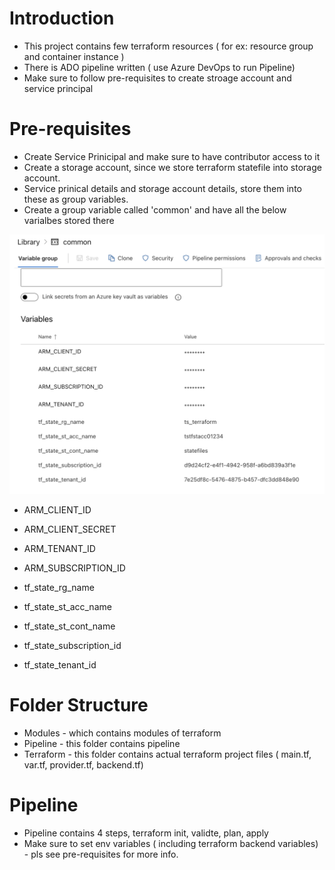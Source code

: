 # Introduction

- This project contains few terraform resources ( for ex: resource group and container instance )
- There is ADO pipeline written ( use Azure DevOps to run Pipeline)
- Make sure to follow pre-requisites to create stroage account and service principal

# Pre-requisites
 - Create Service Prinicipal and make sure to have contributor access to it
 - Create a storage account, since we store terraform statefile into storage account.
 - Service prinical details and storage account details, store them into these as group variables.
 - Create a group variable called 'common' and have all the below varialbes stored there

  ![Common](./img/common.png)

 * ARM_CLIENT_ID
 * ARM_CLIENT_SECRET
 * ARM_TENANT_ID
 * ARM_SUBSCRIPTION_ID

 * tf_state_rg_name
 * tf_state_st_acc_name
 * tf_state_st_cont_name
 * tf_state_subscription_id
 * tf_state_tenant_id

# Folder Structure
- Modules - which contains modules of terraform
- Pipeline - this folder contains pipeline
- Terraform - this folder contains actual terraform project files ( main.tf, var.tf, provider.tf, backend.tf)

# Pipeline
- Pipeline contains 4 steps, terraform init, validte, plan, apply 
- Make sure to set env variables ( including terraform backend variables) - pls see pre-requisites for more info.

